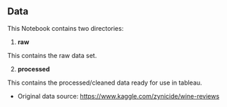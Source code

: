 ## **Data**

This Notebook contains two directories:

1. **raw**

This contains the raw data set.

2. **processed**

This contains the processed/cleaned data ready for use in tableau.

- Original data source: https://www.kaggle.com/zynicide/wine-reviews